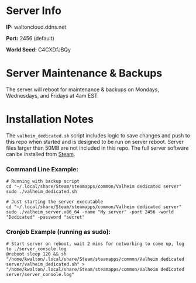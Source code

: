 # Server Info
**IP:** waltoncloud.ddns.net

**Port:** 2456 (default)

**World Seed:** C4CXDfJBQy

# Server Maintenance & Backups
The server will reboot for maintenance & backups on Mondays, Wednesdays, and Fridays at 4am EST.

# Installation Notes
The `valheim_dedicated.sh` script includes logic to save changes and push to this repo when started and is designed to be run on server reboot. Server files larger than 50MB are not included in this repo. The full server software can be installed from [Steam](https://store.steampowered.com/app/892970/Valheim/).

### Command Line Example:
```
# Running with backup script
cd "~/.local/share/Steam/steamapps/common/Valheim dedicated server"
sudo ./valheim_dedicated.sh

# Just starting the server executable
cd "~/.local/share/Steam/steamapps/common/Valheim dedicated server"
sudo ./valheim_server.x86_64 -name "My server" -port 2456 -world "Dedicated" -password "secret"
```

### Cronjob Example (running as sudo):
```
# Start server on reboot, wait 2 mins for networking to come up, log to ./server_console.log
@reboot sleep 120 && sh "/home/kwalton/.local/share/Steam/steamapps/common/Valheim dedicated server/valheim_dedicated.sh" > "/home/kwalton/.local/share/Steam/steamapps/common/Valheim dedicated server/server_console.log"
```
